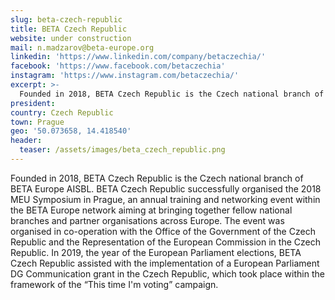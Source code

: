 ```yaml
---
slug: beta-czech-republic
title: BETA Czech Republic
website: under construction
mail: n.madzarov@beta-europe.org
linkedin: 'https://www.linkedin.com/company/betaczechia/'
facebook: 'https://www.facebook.com/betaczechia'
instagram: 'https://www.instagram.com/betaczechia/'     
excerpt: >-
  Founded in 2018, BETA Czech Republic is the Czech national branch of BETA Europe AISBL. BETA Czech Republic successfully organised the 2018 MEU Symposium in Prague, an annual training and networking event within the BETA Europe network aiming at bringing together fellow national branches and partner organisations across Europe. The event was organised in co-operation with the Office of the Government of the Czech Republic and the Representation of the European Commission in the Czech Republic. In 2019, the year of the European Parliament elections, BETA Czech Republic assisted with the implementation of a European Parliament DG Communication grant in the Czech Republic, which took place within the framework of the “This time I'm voting” campaign.
president:
country: Czech Republic
town: Prague
geo: '50.073658, 14.418540'
header:
  teaser: /assets/images/beta_czech_republic.png
---
```

Founded in 2018, BETA Czech Republic is the Czech national branch of BETA Europe AISBL. BETA Czech Republic successfully organised the 2018 MEU Symposium in Prague, an annual training and networking event within the BETA Europe network aiming at bringing together fellow national branches and partner organisations across Europe. The event was organised in co-operation with the Office of the Government of the Czech Republic and the Representation of the European Commission in the Czech Republic. In 2019, the year of the European Parliament elections, BETA Czech Republic assisted with the implementation of a European Parliament DG Communication grant in the Czech Republic, which took place within the framework of the “This time I'm voting” campaign.
